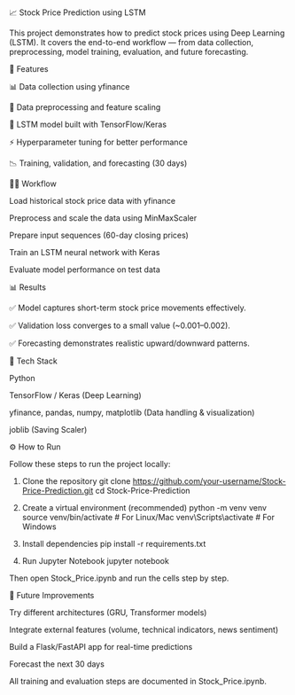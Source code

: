 📈 Stock Price Prediction using LSTM

This project demonstrates how to predict stock prices using Deep Learning (LSTM).
It covers the end-to-end workflow — from data collection, preprocessing, model training, evaluation, and future forecasting.

🚀 Features

📊 Data collection using yfinance

🔧 Data preprocessing and feature scaling

🧠 LSTM model built with TensorFlow/Keras

⚡ Hyperparameter tuning for better performance

📉 Training, validation, and forecasting (30 days)

🧑‍💻 Workflow

Load historical stock price data with yfinance

Preprocess and scale the data using MinMaxScaler

Prepare input sequences (60-day closing prices)

Train an LSTM neural network with Keras

Evaluate model performance on test data

📊 Results

✅ Model captures short-term stock price movements effectively.

✅ Validation loss converges to a small value (~0.001–0.002).

✅ Forecasting demonstrates realistic upward/downward patterns.

📌 Tech Stack

Python

TensorFlow / Keras (Deep Learning)

yfinance, pandas, numpy, matplotlib (Data handling & visualization)

joblib (Saving Scaler)

⚙️ How to Run

Follow these steps to run the project locally:

1. Clone the repository
git clone https://github.com/your-username/Stock-Price-Prediction.git
cd Stock-Price-Prediction

2. Create a virtual environment (recommended)
python -m venv venv
source venv/bin/activate    # For Linux/Mac
venv\Scripts\activate       # For Windows

3. Install dependencies
pip install -r requirements.txt

4. Run Jupyter Notebook
jupyter notebook


Then open Stock_Price.ipynb and run the cells step by step.

📌 Future Improvements

Try different architectures (GRU, Transformer models)

Integrate external features (volume, technical indicators, news sentiment)

Build a Flask/FastAPI app for real-time predictions

Forecast the next 30 days

All training and evaluation steps are documented in Stock_Price.ipynb.
